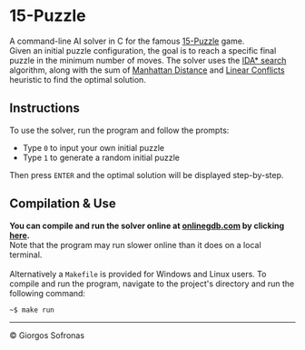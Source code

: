 # 15-Puzzle

A command-line AI solver in C for the famous [15-Puzzle](https://en.wikipedia.org/wiki/15_puzzle) game.<br>
Given an initial puzzle configuration, the goal is to reach a specific final puzzle in the minimum number of moves. The solver uses the [IDA* search](https://en.wikipedia.org/wiki/Iterative_deepening_A*) algorithm, along with the sum of [Manhattan Distance](https://en.wikipedia.org/wiki/Taxicab_geometry) and [Linear Conflicts](https://medium.com/swlh/looking-into-k-puzzle-heuristics-6189318eaca2#:~:text=Linear%20Conflicts,reach%20their%20final%20goal%20position.) heuristic to find the optimal solution.

## Instructions
  To use the solver, run the program and follow the prompts:
  - Type `0` to input your own initial puzzle 
  - Type `1` to generate a random initial puzzle<br>
 
Then press `ENTER` and the optimal solution will be displayed step-by-step.

## Compilation & Use
**You can compile and run the solver online at [onlinegdb.com](https://www.onlinegdb.com/) by clicking [here](https://onlinegdb.com/nT_VghxBa).**<br>
Note that the program may run slower online than it does on a local terminal.<br><br>
Alternatively a `Makefile` is provided for Windows and Linux users. To compile and run the program, navigate to the project's directory and run the following command:<br>
```bash 
~$ make run
``` 

---
© Giorgos Sofronas
